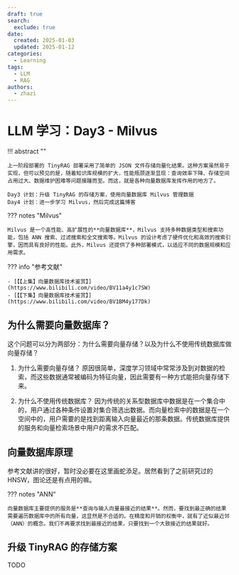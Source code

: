 ```yaml
---
draft: true
search:
  exclude: true
date:
  created: 2025-01-03
  updated: 2025-01-12
categories:
  - Learning
tags:
  - LLM
  - RAG
authors:
  - zhazi
---
```


# LLM 学习：Day3 - Milvus

!!! abstract ""

    上一阶段部署的 TinyRAG 部署采用了简单的 JSON 文件存储向量化结果。这种方案虽然易于实现，但可以预见的是，随着知识库规模的扩大，性能瓶颈逐渐显现：查询效率下降、存储空间占用过大、数据维护困难等问题接踵而至。而这，就是各种向量数据库发挥作用的地方了。

    Day3 计划：升级 TinyRAG 的存储方案，使用向量数据库 Milvus 管理数据  
    Day4 计划：进一步学习 Milvus，然后完成这篇博客

??? notes "Milvus"

    Milvus 是一个高性能、高扩展性的**向量数据库**，Milvus 支持多种数据类型和搜索功能，包括 ANN 搜索、过滤搜索和全文搜索等。Milvus 的设计考虑了硬件优化和高效的搜索引擎，因而具有良好的性能。此外，Milvus 还提供了多种部署模式，以适应不同的数据规模和应用需求。


??? info "参考文献"

    - [【【上集】向量数据库技术鉴赏】](https://www.bilibili.com/video/BV11a4y1c7SW)
    - [【【下集】向量数据库技术鉴赏】](https://www.bilibili.com/video/BV1BM4y177Dk)
<!-- more -->

## 为什么需要向量数据库？
这个问题可以分为两部分：为什么需要向量存储？以及为什么不使用传统数据库做向量存储？

1. 为什么需要向量存储？
原因很简单，深度学习领域中常常涉及到对数据的检索，而这些数据通常被编码为特征向量，因此需要有一种方式能把向量存储下来。

2. 为什么不使用传统数据库？
因为传统的关系型数据库中数据是在一个集合中的，用户通过各种条件设置对集合筛选出数据。而向量检索中的数据是在一个空间中的，用户需要的是找到距离输入向量最近的那条数据。传统数据库提供的服务和向量检索场景中用户的需求不匹配。

## 向量数据库原理

参考文献讲的很好，暂时没必要在这里画蛇添足。居然看到了之前研究过的 HNSW，图论还是有点用的嘛。

??? notes "ANN"

    向量数据库主要提供的服务是**查询与输入向量最接近的结果**。然而，要找到最正确的结果需要遍历数据库中的所有向量，这显然是不合适的。在精度和开销的权衡中，就有了近似最近邻（ANN）的概念。我们不再要求找到最接近的结果，只要找到一个大致接近的结果就好。


## 升级 TinyRAG 的存储方案
TODO
